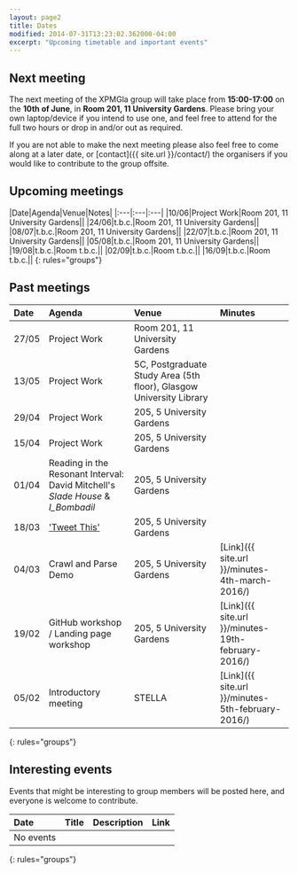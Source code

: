 ```yaml
---
layout: page2
title: Dates
modified: 2014-07-31T13:23:02.362000-04:00
excerpt: "Upcoming timetable and important events"
---
```


## Next meeting

The next meeting of the XPMGla group will take place from **15:00-17:00** on the **10th of June**, in **Room 201, 11 University Gardens**. Please bring your own laptop/device if you intend to use one, and feel free to attend for the full two hours or drop in and/or out as required.


If you are not able to make the next meeting please also feel free to come along at a later date, or [contact]({{ site.url }}/contact/) the organisers if you would like to contribute to the group offsite.

## Upcoming meetings

|Date|Agenda|Venue|Notes|
|:---|:---|:---|
|10/06|Project Work|Room 201, 11 University Gardens||
|24/06|t.b.c.|Room 201, 11 University Gardens||
|08/07|t.b.c.|Room 201, 11 University Gardens||
|22/07|t.b.c.|Room 201, 11 University Gardens||
|05/08|t.b.c.|Room 201, 11 University Gardens||
|19/08|t.b.c.|Room t.b.c.||
|02/09|t.b.c.|Room t.b.c.||
|16/09|t.b.c.|Room t.b.c.||
{: rules="groups"}



## Past meetings

|Date|Agenda|Venue|Minutes|
|:---|:---|:---|:---|
|27/05|Project Work|Room 201, 11 University Gardens||
|13/05|Project Work|5C, Postgraduate Study Area (5th floor), Glasgow University Library||
|29/04|Project Work|205, 5 University Gardens||
|15/04|Project Work|205, 5 University Gardens||
|01/04|Reading in the Resonant Interval: David Mitchell's *Slade House* & *I_Bombadil*|205, 5 University Gardens|
|18/03|['Tweet This'](http://www.gla.ac.uk/media/media_442521_en.pdf)|205, 5 University Gardens||
|04/03|Crawl and Parse Demo|205, 5 University Gardens|[Link]({{ site.url }}/minutes-4th-march-2016/)|
|19/02|GitHub workshop / Landing page workshop|205, 5 University Gardens|[Link]({{ site.url }}/minutes-19th-february-2016/)|
|05/02|Introductory meeting|STELLA|[Link]({{ site.url }}/minutes-5th-february-2016/)|
{: rules="groups"}

## Interesting events

Events that might be interesting to group members will be posted here, and everyone is welcome to contribute.

|Date|Title|Description|Link
|:---|:---|:---|:---|
|No events|
{: rules="groups"}
